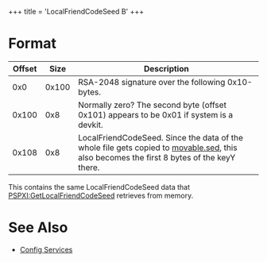 +++
title = 'LocalFriendCodeSeed B'
+++

# Format

| Offset | Size  | Description                                                                                                                                                                     |
|--------|-------|---------------------------------------------------------------------------------------------------------------------------------------------------------------------------------|
| 0x0    | 0x100 | RSA-2048 signature over the following 0x10-bytes.                                                                                                                               |
| 0x100  | 0x8   | Normally zero? The second byte (offset 0x101) appears to be 0x01 if system is a devkit.                                                                                         |
| 0x108  | 0x8   | LocalFriendCodeSeed. Since the data of the whole file gets copied to [movable.sed](Nand/private/movable.sed "wikilink"), this also becomes the first 8 bytes of the keyY there. |

This contains the same LocalFriendCodeSeed data that
[PSPXI:GetLocalFriendCodeSeed](PSPXI:GetLocalFriendCodeSeed "wikilink")
retrieves from memory.

# See Also

- [Config Services](Config_Services "wikilink")